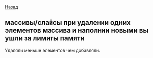 [Назад](/L1/L1_.md) 

## массивы/слайсы при удалении одних элементов массива и наполнии новыми вы ушли за лимиты памяти

Удаляли меньше элементов чем добавляли.